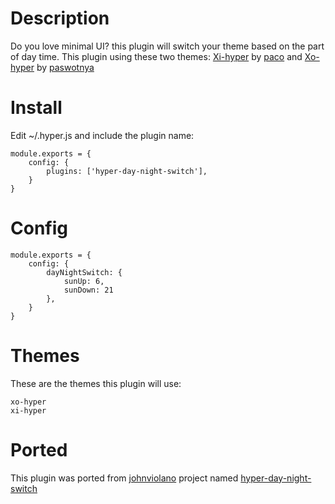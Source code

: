 # Description

Do you love minimal UI? this plugin will switch your theme based on the part of day time. This plugin using these two themes: [Xi-hyper](https://github.com/pacocoursey/Xi-Hyper) by [paco](https://paco.im/) and [Xo-hyper](https://github.com/ayikfour/xo-hyper) by [paswotnya](https://twitter.com/paswotnya)

# Install

Edit ~/.hyper.js and include the plugin name:

```
module.exports = {
    config: {
        plugins: ['hyper-day-night-switch'],
    }
}
```

# Config

```
module.exports = {
    config: {
        dayNightSwitch: {
            sunUp: 6,
            sunDown: 21
        },
    }
}
```

# Themes

These are the themes this plugin will use:

```
xo-hyper
xi-hyper
```

# Ported
This plugin was ported from [johnviolano](https://github.com/johnviolano/hyper-day-night-switch) project named [hyper-day-night-switch](https://github.com/johnviolano/hyper-day-night-switch)